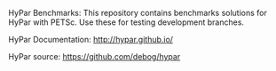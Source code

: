 HyPar Benchmarks:
This repository contains benchmarks solutions for HyPar with PETSc. Use these for testing development branches.

HyPar Documentation: http://hypar.github.io/

HyPar source: https://github.com/debog/hypar

